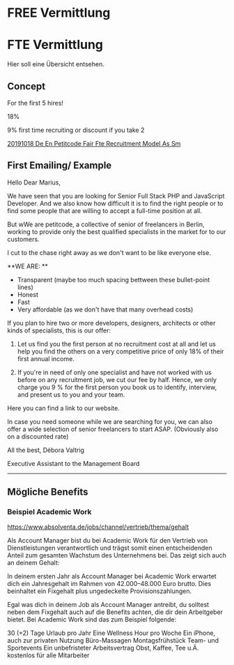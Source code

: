 <!-- TITLE: Company -->
<!-- SUBTITLE: A quick summary of Company -->





# FREE Vermittlung











# FTE Vermittlung 

Hier soll eine Übersicht entsehen. 


## Concept 

For the first 5 hires!

18% 

9% first time recruiting or discount if you take 2 

[20191018 De En Petitcode Fair Fte Recruitment Model As Sm](/uploads/20191018-de-en-petitcode-fair-fte-recruitment-model-as-sm.xlsx "20191018 De En Petitcode Fair Fte Recruitment Model As Sm")

## First Emailing/ Example

Hello Dear Marius,

 

We have seen that you are looking for Senior Full Stack PHP  and JavaScript Developer. And we also know how difficult it is to find the right people or to find some people that are willing to accept a full-time position at all.

But wWe are petitcode, a collective of senior of freelancers in Berlin, working to provide only the best qualified specialists in the market for to our customers.

I cut to the chase right away as we don't want to be like everyone else. 

**WE ARE: **
- Transparent (maybe too much spacing bettween these bullet-point lines)
- Honest 
- Fast 
- Very affordable (as we don't have that many overhead costs)

If you plan to hire two or more developers, designers, architects or other kinds of specialists, this is our offer:

1. Let us find you the first person at no recruitment cost at all and let us help you find the others on a very competitive price of only 18% of their first annual income. 

2. If you're in need of only one specialist and have not worked with us before on any recruitment job, we cut our fee by half. Hence, we only charge you 9 % for the first person you book us to identify, interview, and present us to you and your team.

Here you can find a link to our website.

In case you need someone while we are searching for you, we can also offer a wide selection of senior freelancers to start ASAP. (Obviously also on a discounted rate)

 

All the best,
Débora Valtrig

Executive Assistant to the Management Board 


----------




## Mögliche Benefits 

### Beispiel Academic Work

https://www.absolventa.de/jobs/channel/vertrieb/thema/gehalt

Als Account Manager bist du bei Academic Work für den Vertrieb von Dienstleistungen verantwortlich und trägst somit einen entscheidenden Anteil zum gesamten Wachstum des Unternehmens bei. Das zeigt sich auch an deinem Gehalt:

In deinem ersten Jahr als Account Manager bei Academic Work erwartet dich ein Jahresgehalt im Rahmen von 42.000–48.000 Euro brutto. Dies beinhaltet ein Fixgehalt plus ungedeckelte Provisionszahlungen.

Egal was dich in deinem Job als Account Manager antreibt, du solltest neben dem Fixgehalt auch auf die Benefits achten, die dir dein Arbeitgeber bietet. Bei Academic Work sind das zum Beispiel folgende:

30 (+2) Tage Urlaub pro Jahr
Eine Wellness Hour pro Woche
Ein iPhone, auch zur privaten Nutzung
Büro-Massagen
Montagsfrühstück
Team- und Sportevents
Ein unbefristeter Arbeitsvertrag
Obst, Kaffee, Tee u.Ä. kostenlos für alle Mitarbeiter






